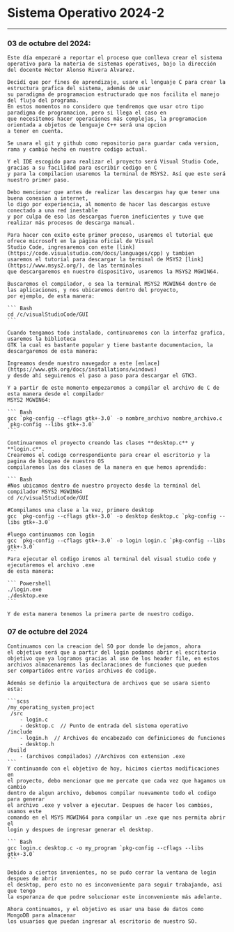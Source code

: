 # Sistema Operativo 2024-2
<hr>

### 03 de octubre del 2024:

    Este día empezaré a reportar el proceso que conlleva crear el sistema operativo para la materia de sistemas operativos, bajo la dirección del docente Héctor Alonso Rivera Alvarez.
    
    Decidí que por fines de aprendizaje, usare el lenguaje C para crear la estructura grafica del sistema, además de usar
    su paradigma de programacion estructurado que nos facilita el manejo del flujo del programa.
    En estos momentos no considero que tendremos que usar otro tipo paradigma de programacion, pero si llega el caso en
    que necesitemos hacer operaciones más complejas, la programacion orientada a objetos de lenguaje C++ será una opcion
    a tener en cuenta.

    Se usara el git y github como repositorio para guardar cada version, rama y cambio hecho en nuestro codigo actual.
    
    Y el IDE escogido para realizar el proyecto será Visual Studio Code, gracias a su facilidad para escribir codigo en C
    y para la compilacion usaremos la terminal de MSYS2. Así que este será nuestro primer paso.
    
    Debo mencionar que antes de realizar las descargas hay que tener una buena conexion a internet,
    lo digo por experiencia, al momento de hacer las descargas estuve conectado a una red inestable
    y por culpa de eso las descargas fueron ineficientes y tuve que realizar más procesos de descarga manual.

    Para hacer con exito este primer proceso, usaremos el tutorial que ofrece microsoft en la página oficial de Visual
    Studio Code, ingresaremos con este [link](https://code.visualstudio.com/docs/languages/cpp) y tambien
    usaremos el tutorial para descargar la terminal de MSYS2 [link](https://www.msys2.org/), de las terminales
    que descargaremos en nuestro dispositivo, usaremos la MSYS2 MGWIN64.

    Buscaremos el compilador, o sea la terminal MSYS2 MGWIN64 dentro de las aplicaciones, y nos ubicaremos dentro del proyecto, 
    por ejemplo, de esta manera:

    ``` Bash
    cd /c/visualStudioCode/GUI
    ```

    Cuando tengamos todo instalado, continuaremos con la interfaz grafica, usaremos la biblioteca
    GTK la cual es bastante popular y tiene bastante documentacion, la descargaremos de esta manera:

    Ingreamos desde nuestro navegador a este [enlace](https://www.gtk.org/docs/installations/windows) 
    y desde ahí seguiremos el paso a paso para descargar el GTK3.

    Y a partir de este momento empezaremos a compilar el archivo de C de esta manera desde el compilador 
    MSYS2 MGWIN64:
    
    ``` Bash 
    gcc `pkg-config --cflags gtk+-3.0` -o nombre_archivo nombre_archivo.c `pkg-config --libs gtk+-3.0` 
    ```

    Continuaremos el proyecto creando las clases **desktop.c** y **login.c**.
    Crearemos el codigo correspondiente para crear el escritorio y la pagina de bloqueo de nuestro OS
    compilaremos las dos clases de la manera en que hemos aprendido:

    ``` Bash
    #Nos ubicamos dentro de nuestro proyecto desde la terminal del compilador MSYS2 MGWIN64
    cd /c/visualStudioCode/GUI

    #Compilamos una clase a la vez, primero desktop
    gcc `pkg-config --cflags gtk+-3.0` -o desktop desktop.c `pkg-config --libs gtk+-3.0` 

    #luego continuamos con login
    gcc `pkg-config --cflags gtk+-3.0` -o login login.c `pkg-config --libs gtk+-3.0`  
    ```
    Para ejecutar el codigo iremos al terminal del visual studio code y ejecutaremos el archivo .exe
    de esta manera:

    ``` Powershell
    ./login.exe
    ./desktop.exe
    ```

    Y de esta manera tenemos la primera parte de nuestro codigo.

### 07 de octubre del 2024
    Continuamos con la creacion del SO por donde lo dejamos, ahora
    el objetivo será que a partir del login podamos abrir el escritorio
    objetivo que ya logramos gracias al uso de los header file, en estos
    archivos almacenaremos las declaraciones de funciones que pueden
    ser compartidos entre varios archivos de codigo.

    Además se definio la arquitectura de archivos que se usara siento esta:

    ```scss
    /my_operating_system_project
     /src
        - login.c
        - desktop.c  // Punto de entrada del sistema operativo
    /include
        - login.h  // Archivos de encabezado con definiciones de funciones
        - desktop.h
    /build
        - (archivos compilados) //Archivos con extension .exe
    ```
    Y continuando con el objetivo de hoy, hicimos ciertas modificaciones en 
    el proyecto, debo mencionar que me percate que cada vez que hagamos un cambio 
    dentro de algun archivo, debemos compilar nuevamente todo el codigo para generar 
    el archivo .exe y volver a ejecutar. Despues de hacer los cambios, usamos este
    comando en el MSYS MGWIN64 para compilar un .exe que nos permita abrir el 
    login y despues de ingresar generar el desktop.

    ``` Bash
    gcc login.c desktop.c -o my_program `pkg-config --cflags --libs gtk+-3.0`
    ```

    Debido a ciertos invenientes, no se pudo cerrar la ventana de login despues de abrir
    el desktop, pero esto no es inconveniente para seguir trabajando, asi que tengo 
    la esperanza de que podre solucionar este inconveniente más adelante.

    Ahora continuamos, y el objetivo es usar una base de datos como MongoDB para almacenar 
    los usuarios que puedan ingresar al escritorio de nuestro SO.
    




